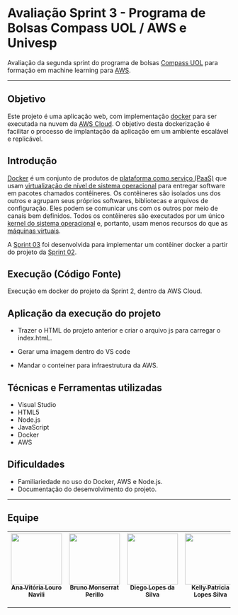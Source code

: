 # Avaliação Sprint 3 - Programa de Bolsas Compass UOL / AWS e Univesp

Avaliação da segunda sprint do programa de bolsas [Compass UOL][compass] para formação em machine learning para [AWS][aws].

***

## Objetivo
Este projeto é uma aplicação web, com implementação [docker][dockerwiki] para ser executada na nuvem da [AWS Cloud][aws]. O objetivo desta dockerização é facilitar o processo de implantação da aplicação em um ambiente escalável e replicável.

## Introdução
[Docker][dockerwiki] é um conjunto de produtos de [plataforma como serviço (PaaS)][pass] que usam [virtualização de nível de sistema operacional][virtualizacao] para entregar software em pacotes chamados contêineres. Os contêineres são isolados uns dos outros e agrupam seus próprios softwares, bibliotecas e arquivos de configuração. Eles podem se comunicar uns com os outros por meio de canais bem definidos. Todos os contêineres são executados por um único [kernel do sistema operacional][kernel] e, portanto, usam menos recursos do que as [máquinas virtuais][vm].

A [Sprint 03][sprint3main] foi desenvolvida para implementar um contêiner docker a partir do projeto da [Sprint 02][sprint2main].

## Execução (Código Fonte)

Execução em docker do projeto da Sprint 2, dentro da AWS Cloud.
## Aplicação da execução do projeto

* Trazer o HTML do projeto anterior e criar o arquivo js para carregar o index.htmL.

* Gerar uma imagem dentro do VS code 

* Mandar o conteiner para infraestrutura da AWS.

## Técnicas e Ferramentas utilizadas
- Visual Studio
- HTML5
- Node.js
- JavaScript
- Docker
- AWS


## Dificuldades
- Familiariedade no uso do Docker, AWS e Node.js.
- Documentação do desenvolvimento do projeto.

***

## Equipe
| [<img src="https://avatars.githubusercontent.com/u/97908745?v=4" width=115><br><sub>Ana Vitória Louro Navili</sub>](https://github.com/anaVitoriaLouro) | [<img src="https://avatars.githubusercontent.com/u/25699466?v=4" width=115><br><sub>Bruno Monserrat Perillo</sub>](https://github.com/brunoperillo) | [<img src="https://avatars.githubusercontent.com/u/96358027?v=4" width=115><br><sub>Diego Lopes da Silva</sub>](https://github.com/Diegox0301) | [<img src="https://avatars.githubusercontent.com/u/88354075?v=4" width=115><br><sub>Kelly Patricia Lopes Silva</sub>](https://github.com/KellyPLSilva) |
| :---: | :---: | :---: |:---: |


***
   [projeto]: <https://github.com/Compass-pb-aws-2023-Univesp/sprint-2-pb-aws-univesp.git>
   [dockerwiki]: <https://pt.wikipedia.org/wiki/Docker_(software)>
   [pass]: <https://pt.wikipedia.org/wiki/Plataforma_como_servi%C3%A7o>
   [virtualizacao]: <https://pt.wikipedia.org/wiki/Virtualiza%C3%A7%C3%A3o_em_n%C3%ADvel_de_sistema_operacional>
   [kernel]: <https://pt.wikipedia.org/wiki/N%C3%BAcleo_(sistema_operacional)>
   [vm]: <https://pt.wikipedia.org/wiki/M%C3%A1quina_virtual>
   [cloud]: <https://pt.wikipedia.org/wiki/Computa%C3%A7%C3%A3o_em_nuvem>
   [compass]: <https://compass.uol/en/home/>
   [aws]: <https://aws.amazon.com/pt/>
   [sprint1]: <https://github.com/Compass-pb-aws-2023-Univesp/sprint-1-pb-aws-univesp>
   [sprint2main]: <https://github.com/Compass-pb-aws-2023-Univesp/sprint-2-pb-aws-univesp>
   [sprint3main]: <https://github.com/Compass-pb-aws-2023-Univesp/sprint-3-pb-aws-univesp>
   [notion]: <https://ludicrous-help-e3a.notion.site/Sprint-2-f7fe80d6068b41ffbded94a3a28e32a9>
   [pagina]: <http://54.163.32.88:9000/>
